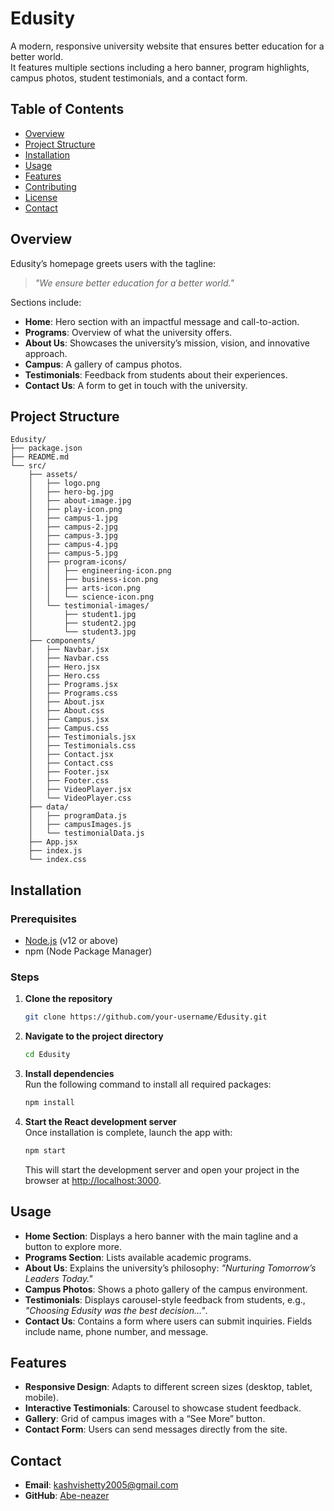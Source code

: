 
# Edusity

A modern, responsive university website that ensures better education for a better world.  
It features multiple sections including a hero banner, program highlights, campus photos, student testimonials, and a contact form.

## Table of Contents
- [Overview](#overview)
- [Project Structure](#project-structure)
- [Installation](#installation)
- [Usage](#usage)
- [Features](#features)
- [Contributing](#contributing)
- [License](#license)
- [Contact](#contact)

## Overview

Edusity’s homepage greets users with the tagline:  
> *"We ensure better education for a better world."*  

Sections include:  
- **Home**: Hero section with an impactful message and call-to-action.  
- **Programs**: Overview of what the university offers.  
- **About Us**: Showcases the university’s mission, vision, and innovative approach.  
- **Campus**: A gallery of campus photos.  
- **Testimonials**: Feedback from students about their experiences.  
- **Contact Us**: A form to get in touch with the university.

## Project Structure

```
Edusity/
├── package.json
├── README.md
└── src/
    ├── assets/
    │   ├── logo.png
    │   ├── hero-bg.jpg
    │   ├── about-image.jpg
    │   ├── play-icon.png
    │   ├── campus-1.jpg
    │   ├── campus-2.jpg
    │   ├── campus-3.jpg
    │   ├── campus-4.jpg
    │   ├── campus-5.jpg
    │   ├── program-icons/
    │   │   ├── engineering-icon.png
    │   │   ├── business-icon.png
    │   │   ├── arts-icon.png
    │   │   └── science-icon.png
    │   └── testimonial-images/
    │       ├── student1.jpg
    │       ├── student2.jpg
    │       └── student3.jpg
    ├── components/
    │   ├── Navbar.jsx
    │   ├── Navbar.css
    │   ├── Hero.jsx
    │   ├── Hero.css
    │   ├── Programs.jsx
    │   ├── Programs.css
    │   ├── About.jsx
    │   ├── About.css
    │   ├── Campus.jsx
    │   ├── Campus.css
    │   ├── Testimonials.jsx
    │   ├── Testimonials.css
    │   ├── Contact.jsx
    │   ├── Contact.css
    │   ├── Footer.jsx
    │   ├── Footer.css
    │   ├── VideoPlayer.jsx
    │   └── VideoPlayer.css
    ├── data/
    │   ├── programData.js
    │   ├── campusImages.js
    │   └── testimonialData.js
    ├── App.jsx
    ├── index.js
    └── index.css
```

## Installation

### Prerequisites
- [Node.js](https://nodejs.org/) (v12 or above)
- npm (Node Package Manager)

### Steps

1. **Clone the repository**  
   ```bash
   git clone https://github.com/your-username/Edusity.git
   ```

2. **Navigate to the project directory**  
   ```bash
   cd Edusity
   ```

3. **Install dependencies**  
   Run the following command to install all required packages:  
   ```bash
   npm install
   ```

4. **Start the React development server**  
   Once installation is complete, launch the app with:  
   ```bash
   npm start
   ```
   This will start the development server and open your project in the browser at [http://localhost:3000](http://localhost:3000).

## Usage

- **Home Section**: Displays a hero banner with the main tagline and a button to explore more.
- **Programs Section**: Lists available academic programs.
- **About Us**: Explains the university’s philosophy: *"Nurturing Tomorrow’s Leaders Today."*
- **Campus Photos**: Shows a photo gallery of the campus environment.
- **Testimonials**: Displays carousel-style feedback from students, e.g., *"Choosing Edusity was the best decision..."*.
- **Contact Us**: Contains a form where users can submit inquiries. Fields include name, phone number, and message.

## Features

- **Responsive Design**: Adapts to different screen sizes (desktop, tablet, mobile).
- **Interactive Testimonials**: Carousel to showcase student feedback.
- **Gallery**: Grid of campus images with a “See More” button.
- **Contact Form**: Users can send messages directly from the site.


## Contact

- **Email**: [kashvishetty2005@gmail.com](mailto:kashvishetty2005@gmail.com)  
- **GitHub**: [Abe-neazer](https://github.com/Abe-neazer)



